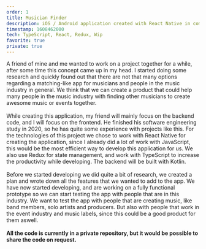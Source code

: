 ```yaml
---
order: 1
title: Musician Finder
description: iOS / Android application created with React Native in combination with Redux and the power of TypeScript. Musician Finder is an app for everyone that does something with music, it could be used to find a singer for your new song, or a band to jam with.
timestamp: 1608462000
tech: TypeScript, React, Redux, Wip
favorite: true
private: true
---
```


A friend of mine and me wanted to work on a project together for a while, after some time this concept came up in my head. I started doing some research and quickly found out that there are not that many options regarding a matching-like app for musicians and people in the music industry in general. We think that we can create a product that could help many people in the music industry with finding other musicians to create awesome music or events together.  
&nbsp;  
While creating this application, my friend will mainly focus on the backend code, and I will focus on the frontend. He finished his software engineering study in 2020, so he has quite some experience with projects like this. For the technologies of this project we chose to work with React Native for creating the application, since I already did a lot of work with JavaScript, this would be the most efficient way to develop this application for us. We also use Redux for state management, and work with TypeScript to increase the productivity while developing. The backend will be built with Kotlin.  
&nbsp;  
Before we started developing we did quite a bit of research, we created a plan and wrote down all the features that we wanted to add to the app. We have now started developing, and are working on a fully functional prototype so we can start testing the app with people that are in this industry. We want to test the app with people that are creating music, like band members, solo artists and producers. But also with people that work in the event industry and music labels, since this could be a good product for them aswell.  
&nbsp;  
**All the code is currently in a private repository, but it would be possible to share the code on request.**
